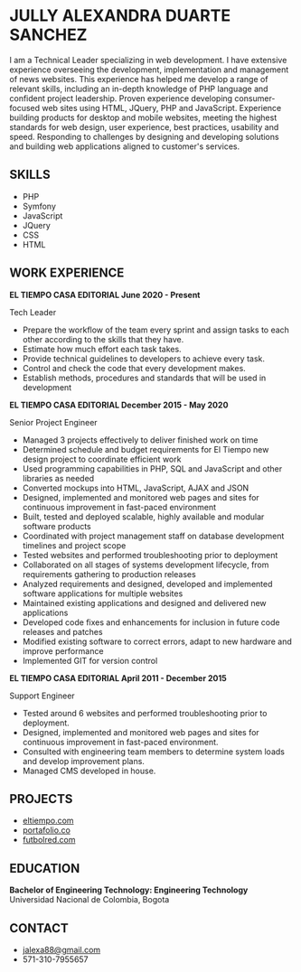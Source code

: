 # JULLY ALEXANDRA DUARTE SANCHEZ

I am a Technical Leader specializing in web development. I have extensive experience overseeing the development, implementation and management of news websites. This experience has helped me develop a range of relevant skills, including an in-depth knowledge of PHP language and confident project leadership. Proven experience developing consumer-focused web sites using HTML, JQuery, PHP and JavaScript. Experience building products for desktop and mobile websites, meeting the highest standards for web design, user experience, best practices, usability and speed. Responding to challenges by designing and developing solutions and building web applications aligned to customer's services.

## SKILLS

  <div class="colorlib-narrow-content">
      <ul id="skills">
        <li>PHP</li>
        <li>Symfony</li>
        <li>JavaScript</li>
        <li>JQuery</li>
        <li>CSS</li>
        <li>HTML</li>
      </ul>
  </div>

## WORK EXPERIENCE

**EL TIEMPO CASA EDITORIAL June 2020 - Present**
<p>Tech Leader</p>
<ul>
  <li>Prepare the workflow of the team every sprint and assign tasks to each other according to the skills that they have.</li>
  <li>Estimate how much effort each task takes.</li>
  <li>Provide technical guidelines to developers to achieve every task.</li>
  <li>Control and check the code that every development makes.</li>
  <li>Establish methods, procedures and standards that will be used in development</li> 
</ul>  

**EL TIEMPO CASA EDITORIAL December 2015 - May 2020**
<p>Senior Project Engineer </p>
<ul>
  <li>Managed 3 projects effectively to deliver finished work on time</li>
<li>Determined schedule and budget requirements for El Tiempo new design project to coordinate efficient work</li>
<li>Used programming capabilities in PHP, SQL and JavaScript and other libraries as needed</li>
<li>Converted mockups into HTML, JavaScript, AJAX and JSON</li>
<li>Designed, implemented and monitored web pages and sites for continuous improvement in fast-paced environment</li>
<li>Built, tested and deployed scalable, highly available and modular software products</li>
<li>Coordinated with project management staff on database development timelines and project scope</li>
<li>Tested websites and performed troubleshooting prior to deployment</li>
<li>Collaborated on all stages of systems development lifecycle, from requirements gathering to production releases</li>
<li>Analyzed requirements and designed, developed and implemented software applications for multiple websites</li>
<li>Maintained existing applications and designed and delivered new applications</li>
<li>Developed code fixes and enhancements for inclusion in future code releases and patches</li>
<li>Modified existing software to correct errors, adapt to new hardware and improve performance</li>
<li>Implemented GIT for version control</li>

</ul>  

**EL TIEMPO CASA EDITORIAL April 2011 - December 2015**
<p>Support Engineer </p>
<ul>
<li>Tested around 6 websites and performed troubleshooting prior to deployment.</li>
<li>Designed, implemented and monitored web pages and sites for continuous improvement in fast-paced environment.</li>
<li>Consulted with engineering team members to determine system loads and develop improvement plans.</li>
<li>Managed CMS developed in house.</li>

</ul>  

## PROJECTS
- [eltiempo.com](https://eltiempo.com)
- [portafolio.co](https://portafolio.co)
- [futbolred.com](https://futbolred.com)

## EDUCATION
**Bachelor of Engineering Technology: Engineering Technology**
<span>Universidad Nacional de Colombia, Bogota</span>

## CONTACT

- jalexa88@gmail.com
- 571-310-7955657
